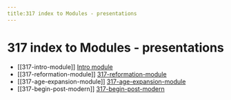 ```yaml
---
title:317 index to Modules - presentations
---
```


# 317 index to Modules - presentations

- [[317-intro-module]] [Intro module](317-intro-module.md)
- [[317-reformation-module]] [317-reformation-module](317-reformation-module.md)
- [[317-age-expansion-module]] [317-age-expansion-module](317-age-expansion-module.md)
- [[317-begin-post-modern]] [317-begin-post-modern](317-begin-post-modern)
